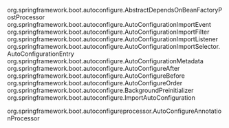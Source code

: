 org.springframework.boot.autoconfigure.AbstractDependsOnBeanFactoryPostProcessor
org.springframework.boot.autoconfigure.AutoConfigurationImportEvent
org.springframework.boot.autoconfigure.AutoConfigurationImportFilter
org.springframework.boot.autoconfigure.AutoConfigurationImportListener
org.springframework.boot.autoconfigure.AutoConfigurationImportSelector.AutoConfigurationEntry
org.springframework.boot.autoconfigure.AutoConfigurationMetadata
org.springframework.boot.autoconfigure.AutoConfigureAfter
org.springframework.boot.autoconfigure.AutoConfigureBefore
org.springframework.boot.autoconfigure.AutoConfigureOrder
org.springframework.boot.autoconfigure.BackgroundPreinitializer
org.springframework.boot.autoconfigure.ImportAutoConfiguration




org.springframework.boot.autoconfigureprocessor.AutoConfigureAnnotationProcessor















